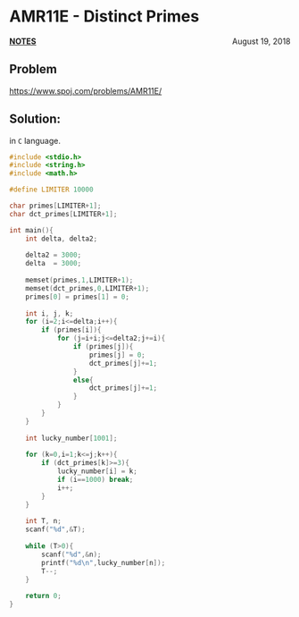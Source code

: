# AMR11E - Distinct Primes

<p style="text-align:left;"><a href="../../../notes.html"><b>NOTES</b></a> <span style="float:right;">         August 19, 2018 </span></p>

## Problem

<a href="https://www.spoj.com/problems/AMR11E/" target="_blank">https://www.spoj.com/problems/AMR11E/</a>

## Solution:

in `C` language.

```c
#include <stdio.h>
#include <string.h>
#include <math.h>

#define LIMITER 10000

char primes[LIMITER+1];
char dct_primes[LIMITER+1];

int main(){
    int delta, delta2;
    
    delta2 = 3000;
    delta  = 3000;
    
    memset(primes,1,LIMITER+1);
    memset(dct_primes,0,LIMITER+1);
    primes[0] = primes[1] = 0;
    
    int i, j, k;
    for (i=2;i<=delta;i++){
        if (primes[i]){
            for (j=i+i;j<=delta2;j+=i){
                if (primes[j]){
                    primes[j] = 0;
                    dct_primes[j]+=1;
                }
                else{
                    dct_primes[j]+=1;
                }
            }
        }
    }
    
    int lucky_number[1001];
    
    for (k=0,i=1;k<=j;k++){
        if (dct_primes[k]>=3){
            lucky_number[i] = k;
            if (i==1000) break;
            i++;
        }
    }
    
    int T, n;
    scanf("%d",&T);
    
    while (T>0){
        scanf("%d",&n);
        printf("%d\n",lucky_number[n]);
        T--;
    }
    
    return 0;
}
```
